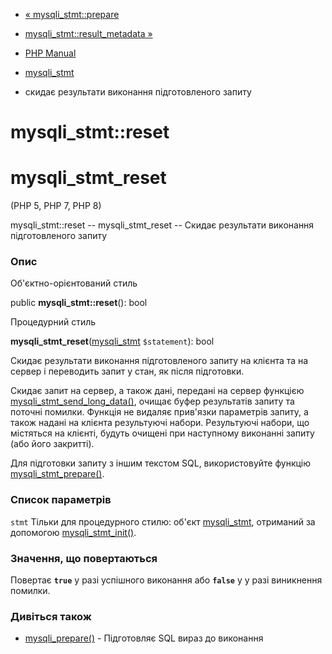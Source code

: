 - [« mysqli_stmt::prepare](mysqli-stmt.prepare.md)
- [mysqli_stmt::result_metadata »](mysqli-stmt.result-metadata.md)

- [PHP Manual](index.md)
- [mysqli_stmt](class.mysqli-stmt.md)
- скидає результати виконання підготовленого запиту

# mysqli_stmt::reset

# mysqli_stmt_reset

(PHP 5, PHP 7, PHP 8)

mysqli_stmt::reset -- mysqli_stmt_reset -- Скидає результати
виконання підготовленого запиту

### Опис

Об'єктно-орієнтований стиль

public **mysqli_stmt::reset**(): bool

Процедурний стиль

**mysqli_stmt_reset**([mysqli_stmt](class.mysqli-stmt.md)
`$statement`): bool

Скидає результати виконання підготовленого запиту на клієнта та на
сервер і переводить запит у стан, як після підготовки.

Скидає запит на сервер, а також дані, передані на сервер
функцією
[mysqli_stmt_send_long_data()](mysqli-stmt.send-long-data.md), очищає
буфер результатів запиту та поточні помилки. Функція не видаляє прив'язки
параметрів запиту, а також надані на клієнта результуючі набори.
Результуючі набори, що містяться на клієнті, будуть очищені при
наступному виконанні запиту (або його закритті).

Для підготовки запиту з іншим текстом SQL, використовуйте функцію
[mysqli_stmt_prepare()](mysqli-stmt.prepare.md).

### Список параметрів

`stmt`
Тільки для процедурного стилю: об'єкт
[mysqli_stmt](class.mysqli-stmt.md), отриманий за допомогою
[mysqli_stmt_init()](mysqli.stmt-init.md).

### Значення, що повертаються

Повертає **`true`** у разі успішного виконання або **`false`** у
у разі виникнення помилки.

### Дивіться також

- [mysqli_prepare()](mysqli.prepare.md) - Підготовляє SQL
вираз до виконання
